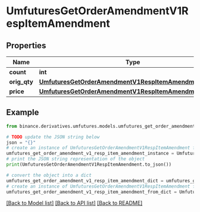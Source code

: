 # UmfuturesGetOrderAmendmentV1RespItemAmendment


## Properties

Name | Type | Description | Notes
------------ | ------------- | ------------- | -------------
**count** | **int** |  | [optional] 
**orig_qty** | [**UmfuturesGetOrderAmendmentV1RespItemAmendmentOrigQty**](UmfuturesGetOrderAmendmentV1RespItemAmendmentOrigQty.md) |  | [optional] 
**price** | [**UmfuturesGetOrderAmendmentV1RespItemAmendmentOrigQty**](UmfuturesGetOrderAmendmentV1RespItemAmendmentOrigQty.md) |  | [optional] 

## Example

```python
from binance.derivatives.umfutures.models.umfutures_get_order_amendment_v1_resp_item_amendment import UmfuturesGetOrderAmendmentV1RespItemAmendment

# TODO update the JSON string below
json = "{}"
# create an instance of UmfuturesGetOrderAmendmentV1RespItemAmendment from a JSON string
umfutures_get_order_amendment_v1_resp_item_amendment_instance = UmfuturesGetOrderAmendmentV1RespItemAmendment.from_json(json)
# print the JSON string representation of the object
print(UmfuturesGetOrderAmendmentV1RespItemAmendment.to_json())

# convert the object into a dict
umfutures_get_order_amendment_v1_resp_item_amendment_dict = umfutures_get_order_amendment_v1_resp_item_amendment_instance.to_dict()
# create an instance of UmfuturesGetOrderAmendmentV1RespItemAmendment from a dict
umfutures_get_order_amendment_v1_resp_item_amendment_from_dict = UmfuturesGetOrderAmendmentV1RespItemAmendment.from_dict(umfutures_get_order_amendment_v1_resp_item_amendment_dict)
```
[[Back to Model list]](../README.md#documentation-for-models) [[Back to API list]](../README.md#documentation-for-api-endpoints) [[Back to README]](../README.md)


